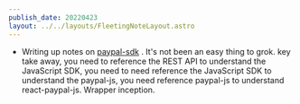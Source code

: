 ```yaml
---
publish_date: 20220423    
layout: ../../layouts/FleetingNoteLayout.astro
---
```

- Writing up notes on [paypal-sdk](../literature-notes/paypal-sdk.md) . It's not been an easy thing to grok. key take away, you need to reference the REST API to understand the JavaScript SDK, you need to need reference the JavaScript SDK to understand the paypal-js, you need reference paypal-js to understand react-paypal-js. Wrapper inception.

